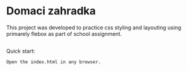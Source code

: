 # Domaci zahradka

This project was developed to practice css styling and layouting using primarely flebox as part of school assignment.

##
Quick start:

```
Open the index.html in any browser.
````
